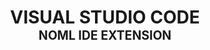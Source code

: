 <div align="center">
    <h1>
        <span>VISUAL STUDIO CODE</span>
        <br>
        <sub><sup>NOML IDE EXTENSION</sup></sub>
    </h1>
</div>